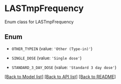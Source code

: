 # LASTmpFrequency

Enum class for LASTmpFrequency

## Enum

* `OTHER_TYPEIN` (value: `'Other (Type-in)'`)

* `SINGLE_DOSE` (value: `'Single dose'`)

* `STANDARD_3_DAY_DOSE` (value: `'Standard 3 day dose'`)

[[Back to Model list]](../README.md#documentation-for-models) [[Back to API list]](../README.md#documentation-for-api-endpoints) [[Back to README]](../README.md)


